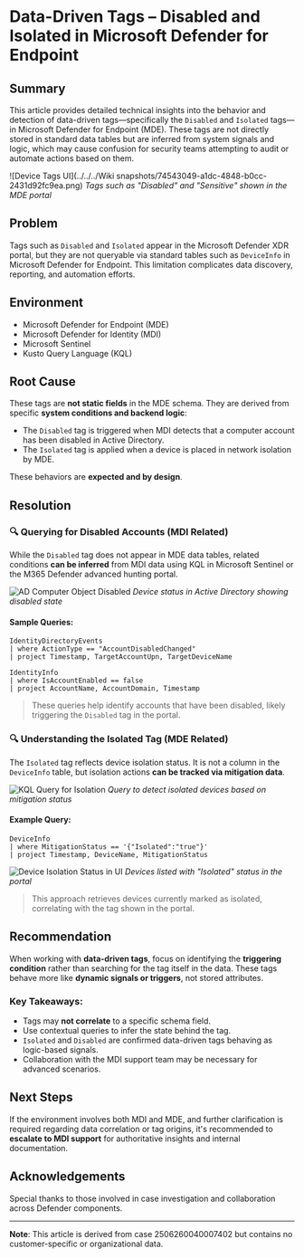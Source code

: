 
# Data-Driven Tags – Disabled and Isolated in Microsoft Defender for Endpoint

## Summary

This article provides detailed technical insights into the behavior and detection of data-driven tags—specifically the `Disabled` and `Isolated` tags—in Microsoft Defender for Endpoint (MDE). These tags are not directly stored in standard data tables but are inferred from system signals and logic, which may cause confusion for security teams attempting to audit or automate actions based on them.

![Device Tags UI](../../../Wiki snapshots/74543049-a1dc-4848-b0cc-2431d92fc9ea.png)
*Tags such as "Disabled" and "Sensitive" shown in the MDE portal*

## Problem

Tags such as `Disabled` and `Isolated` appear in the Microsoft Defender XDR portal, but they are not queryable via standard tables such as `DeviceInfo` in Microsoft Defender for Endpoint. This limitation complicates data discovery, reporting, and automation efforts.

## Environment

- Microsoft Defender for Endpoint (MDE)
- Microsoft Defender for Identity (MDI)
- Microsoft Sentinel
- Kusto Query Language (KQL)

## Root Cause

These tags are **not static fields** in the MDE schema. They are derived from specific **system conditions and backend logic**:

- The `Disabled` tag is triggered when MDI detects that a computer account has been disabled in Active Directory.
- The `Isolated` tag is applied when a device is placed in network isolation by MDE.

These behaviors are **expected and by design**.

## Resolution

### 🔍 Querying for Disabled Accounts (MDI Related)

While the `Disabled` tag does not appear in MDE data tables, related conditions **can be inferred** from MDI data using KQL in Microsoft Sentinel or the M365 Defender advanced hunting portal.

![AD Computer Object Disabled]('https://github.com/Arkthos/The-Escalation-Protocol/blob/main/docs/Wiki%20snapshots/e24b8794-e42f-49d2-9b30-712a5ffc5a57.png')
*Device status in Active Directory showing disabled state*

#### Sample Queries:

```kql
IdentityDirectoryEvents
| where ActionType == "AccountDisabledChanged"
| project Timestamp, TargetAccountUpn, TargetDeviceName
```

```kql
IdentityInfo
| where IsAccountEnabled == false
| project AccountName, AccountDomain, Timestamp
```

> These queries help identify accounts that have been disabled, likely triggering the `Disabled` tag in the portal.

### 🔍 Understanding the Isolated Tag (MDE Related)

The `Isolated` tag reflects device isolation status. It is not a column in the `DeviceInfo` table, but isolation actions **can be tracked via mitigation data**.

![KQL Query for Isolation]('https://github.com/Arkthos/The-Escalation-Protocol/blob/main/docs/Wiki%20snapshots/89eb76b0-7e0e-4de6-ad6a-b55d3956074a.png')
*Query to detect isolated devices based on mitigation status*

#### Example Query:

```kql
DeviceInfo
| where MitigationStatus == '{"Isolated":"true"}'
| project Timestamp, DeviceName, MitigationStatus
```

![Device Isolation Status in UI]('https://github.com/Arkthos/The-Escalation-Protocol/blob/main/docs/Wiki%20snapshots/9203fc2d-67d2-406f-b936-1765512c2a2b.png')
*Devices listed with "Isolated" status in the portal*

> This approach retrieves devices currently marked as isolated, correlating with the tag shown in the portal.

## Recommendation

When working with **data-driven tags**, focus on identifying the **triggering condition** rather than searching for the tag itself in the data. These tags behave more like **dynamic signals or triggers**, not stored attributes.

### Key Takeaways:
- Tags may **not correlate** to a specific schema field.
- Use contextual queries to infer the state behind the tag.
- `Isolated` and `Disabled` are confirmed data-driven tags behaving as logic-based signals.
- Collaboration with the MDI support team may be necessary for advanced scenarios.

## Next Steps

If the environment involves both MDI and MDE, and further clarification is required regarding data correlation or tag origins, it's recommended to **escalate to MDI support** for authoritative insights and internal documentation.

## Acknowledgements

Special thanks to those involved in case investigation and collaboration across Defender components.

---

**Note**: This article is derived from case 2506260040007402 but contains no customer-specific or organizational data.
